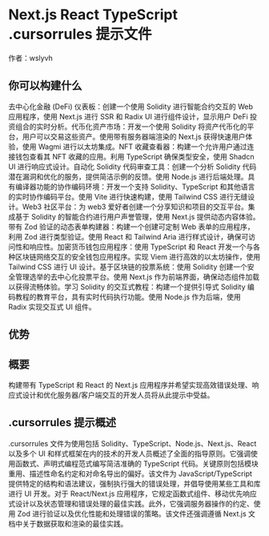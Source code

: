 # Next.js React TypeScript .cursorrules 提示文件

作者：wslyvh

## 你可以构建什么

去中心化金融 (DeFi) 仪表板：创建一个使用 Solidity 进行智能合约交互的 Web 应用程序，使用 Next.js 进行 SSR 和 Radix UI 进行组件设计，显示用户 DeFi 投资组合的实时分析。代币化资产市场：开发一个使用 Solidity 将资产代币化的平台，用户可以交易这些资产。使用带有服务器端渲染的 Next.js 获得快速用户体验，使用 Wagmi 进行以太坊集成。NFT 收藏查看器：构建一个允许用户通过连接钱包查看其 NFT 收藏的应用。利用 TypeScript 确保类型安全，使用 Shadcn UI 进行响应式设计。自动化 Solidity 代码审查工具：创建一个分析 Solidity 代码潜在漏洞和优化的服务，提供简洁示例的反馈。使用 Node.js 进行后端处理。具有编译器功能的协作编码环境：开发一个支持 Solidity、TypeScript 和其他语言的实时协作编码平台。使用 Vite 进行快速构建，使用 Tailwind CSS 进行无缝设计。Web3 社区平台：为 web3 爱好者创建一个分享知识和项目的交互平台。集成基于 Solidity 的智能合约进行用户声誉管理，使用 Next.js 提供动态内容体验。带有 Zod 验证的动态表单构建器：构建一个创建可定制 Web 表单的应用程序，利用 Zod 进行类型验证。使用 React 和 Tailwind Aria 进行样式设计，确保可访问性和响应性。加密货币钱包应用程序：使用 TypeScript 和 React 开发一个与各种区块链网络交互的安全钱包应用程序。实现 Viem 进行高效的以太坊操作，使用 Tailwind CSS 进行 UI 设计。基于区块链的投票系统：使用 Solidity 创建一个安全管理选举的去中心化投票平台。使用 Next.js 作为前端界面，确保动态组件加载以获得流畅体验。学习 Solidity 的交互式教程：构建一个提供引导式 Solidity 编码教程的教育平台，具有实时代码执行功能。使用 Node.js 作为后端，使用 Radix 实现交互式 UI 组件。

## 优势


## 概要
构建带有 TypeScript 和 React 的 Next.js 应用程序并希望实现高效错误处理、响应式设计和优化服务器/客户端交互的开发人员将从此提示中受益。

## .cursorrules 提示概述
.cursorrules 文件为使用包括 Solidity、TypeScript、Node.js、Next.js、React 以及多个 UI 和样式框架在内的技术的开发人员概述了全面的指导原则。它强调使用函数式、声明式编程范式编写简洁准确的 TypeScript 代码。关键原则包括模块重用、描述性命名约定和对命名导出的偏好。该文件为 JavaScript/TypeScript 提供特定的结构和语法建议，强制执行强大的错误处理，并倡导使用某些工具和库进行 UI 开发。对于 React/Next.js 应用程序，它规定函数式组件、移动优先响应式设计以及状态管理和错误处理的最佳实践。此外，它强调服务器操作的约定、使用 Zod 进行验证以及优化性能和处理错误的策略。该文件还强调遵循 Next.js 文档中关于数据获取和渲染的最佳实践。
